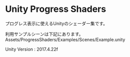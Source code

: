 # Unity Progress Shaders
プログレス表示に使えるUnityのシェーダー集です。

利用サンプルシーンは下記にあります。<br />
Assets/ProgressShaders/Examples/Scenes/Example.unity

Unity Version : 2017.4.22f
